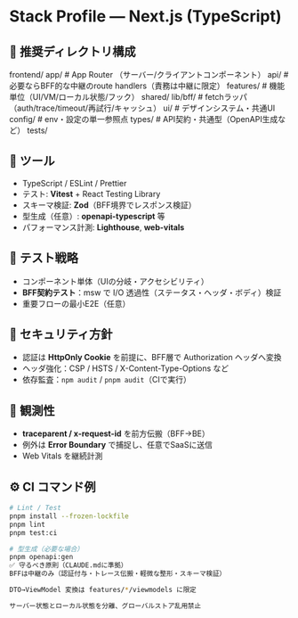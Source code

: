 # Stack Profile — Next.js (TypeScript)

## 📁 推奨ディレクトリ構成
frontend/
app/ # App Router （サーバー/クライアントコンポーネント）
api/ # 必要ならBFF的な中継のroute handlers（責務は中継に限定）
features/ # 機能単位（UI/VM/ローカル状態/フック）
shared/
lib/bff/ # fetchラッパ（auth/trace/timeout/再試行/キャッシュ）
ui/ # デザインシステム・共通UI
config/ # env・設定の単一参照点
types/ # API契約・共通型（OpenAPI生成など）
tests/

## 🧰 ツール
- TypeScript / ESLint / Prettier
- テスト: **Vitest** + React Testing Library
- スキーマ検証: **Zod**（BFF境界でレスポンス検証）
- 型生成（任意）: **openapi-typescript** 等
- パフォーマンス計測: **Lighthouse**, **web-vitals**

## 🧪 テスト戦略
- コンポーネント単体（UIの分岐・アクセシビリティ）
- **BFF契約テスト**：msw で I/O 透過性（ステータス・ヘッダ・ボディ）検証
- 重要フローの最小E2E（任意）

## 🔐 セキュリティ方針
- 認証は **HttpOnly Cookie** を前提に、BFF層で Authorization ヘッダへ変換
- ヘッダ強化：CSP / HSTS / X-Content-Type-Options など
- 依存監査：`npm audit` / `pnpm audit`（CIで実行）

## 🧭 観測性
- **traceparent / x-request-id** を前方伝搬（BFF→BE）
- 例外は **Error Boundary** で捕捉し、任意でSaaSに送信
- Web Vitals を継続計測

## ⚙️ CI コマンド例
```bash
# Lint / Test
pnpm install --frozen-lockfile
pnpm lint
pnpm test:ci

# 型生成（必要な場合）
pnpm openapi:gen
✅ 守るべき原則（CLAUDE.mdに準拠）
BFFは中継のみ（認証付与・トレース伝搬・軽微な整形・スキーマ検証）

DTO→ViewModel 変換は features/*/viewmodels に限定

サーバー状態とローカル状態を分離、グローバルストア乱用禁止